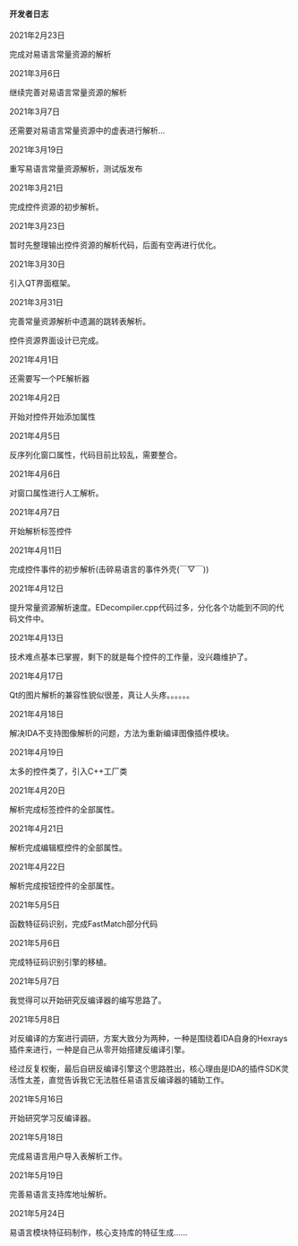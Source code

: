 #### 开发者日志

2021年2月23日

完成对易语言常量资源的解析

2021年3月6日

继续完善对易语言常量资源的解析

2021年3月7日

还需要对易语言常量资源中的虚表进行解析...

2021年3月19日

重写易语言常量资源解析，测试版发布

2021年3月21日

完成控件资源的初步解析。

2021年3月23日

暂时先整理输出控件资源的解析代码，后面有空再进行优化。

2021年3月30日

引入QT界面框架。

2021年3月31日

完善常量资源解析中遗漏的跳转表解析。

控件资源界面设计已完成。

2021年4月1日

还需要写一个PE解析器

2021年4月2日

开始对控件开始添加属性

2021年4月5日

反序列化窗口属性，代码目前比较乱，需要整合。

2021年4月6日

对窗口属性进行人工解析。

2021年4月7日

开始解析标签控件

2021年4月11日

完成控件事件的初步解析(击碎易语言的事件外壳(￣▽￣))

2021年4月12日

提升常量资源解析速度。EDecompiler.cpp代码过多，分化各个功能到不同的代码文件中。

2021年4月13日

技术难点基本已掌握，剩下的就是每个控件的工作量，没兴趣维护了。

2021年4月17日

Qt的图片解析的兼容性貌似很差，真让人头疼。。。。。。

2021年4月18日

解决IDA不支持图像解析的问题，方法为重新编译图像插件模块。

2021年4月19日

太多的控件类了，引入C++工厂类

2021年4月20日

解析完成标签控件的全部属性。

2021年4月21日

解析完成编辑框控件的全部属性。

2021年4月22日

解析完成按钮控件的全部属性。

2021年5月5日

函数特征码识别，完成FastMatch部分代码

2021年5月6日

完成特征码识别引擎的移植。

2021年5月7日

我觉得可以开始研究反编译器的编写思路了。

2021年5月8日

对反编译的方案进行调研，方案大致分为两种，一种是围绕着IDA自身的Hexrays插件来进行，一种是自己从零开始搭建反编译引擎。

经过反复权衡，最后自研反编译引擎这个思路胜出，核心理由是IDA的插件SDK灵活性太差，直觉告诉我它无法胜任易语言反编译器的辅助工作。

2021年5月16日

开始研究学习反编译器。

2021年5月18日

完成易语言用户导入表解析工作。

2021年5月19日

完善易语言支持库地址解析。

2021年5月24日

易语言模块特征码制作，核心支持库的特征生成......